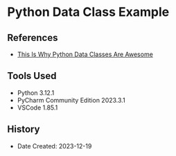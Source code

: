 # Python Data Class Example
## References
* [This Is Why Python Data Classes Are Awesome](https://www.youtube.com/watch?v=CvQ7e6yUtnw)
## Tools Used
* Python 3.12.1
* PyCharm Community Edition 2023.3.1
* VSCode 1.85.1
## History
* Date Created: 2023-12-19
